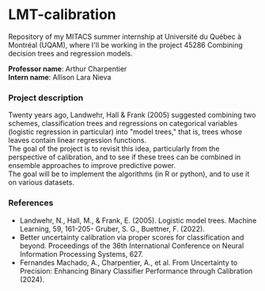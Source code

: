 # LMT-calibration
Repository of my MITACS summer internship at Université du Québec à Montréal (UQAM), where I'll be working in the project 45286 Combining decision trees and regression models.

**Professor name**: Arthur Charpentier  
**Intern name**: Allison Lara Nieva

### Project description
Twenty years ago, Landwehr, Hall & Frank (2005) suggested combining two schemes, classification trees and regressions on categorical variables (logistic regression in particular) into "model trees," that is, trees whose leaves contain linear regression functions.  
The goal of the project is to revisit this idea, particularly from the perspective of calibration, and to see if these trees can be combined in ensemble approaches to improve predictive power.  
The goal will be to implement the algorithms (in R or python), and to use it on various datasets.  

### References
 - Landwehr, N., Hall, M., & Frank, E. (2005). Logistic model trees. Machine Learning, 59, 161-205- Gruber, S. G., Buettner, F. (2022). 
 - Better uncertainty calibration via proper scores for classification and beyond. Proceedings of the 36th International Conference on Neural Information Processing Systems, 627.
 - Fernandes Machado, A., Charpentier, A., et al. From Uncertainty to Precision: Enhancing Binary Classifier Performance through Calibration (2024).
